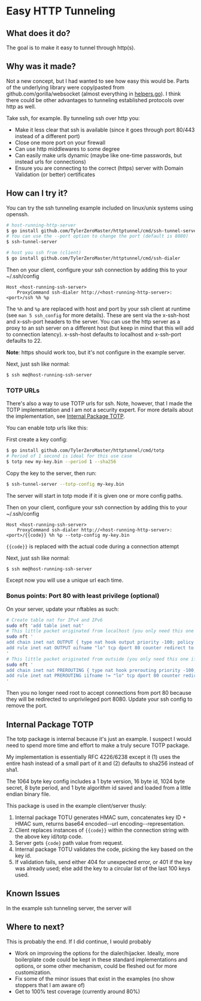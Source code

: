 # Easy HTTP Tunneling

## What does it do?

The goal is to make it easy to tunnel through http(s).

## Why was it made?

Not a new concept, but I had wanted to see how easy this would be. Parts of the underlying library were copy/pasted from github.com/gorilla/websocket (almost everything in [helpers.go](./helpers.go)). I think there could be other advantages to tunneling established protocols over http as well. 

Take ssh, for example. By tunneling ssh over http you:

- Make it less clear that ssh is available (since it goes through port 80/443 instead of a different port)
- Close one more port on your firewall
- Can use http middlewares to some degree
- Can easily make urls dynamic (maybe like one-time passwords, but instead urls for connections)
- Ensure you are connecting to the correct (https) server with Domain Validation (or better) certificates

## How can I try it?

You can try the ssh tunneling example included on linux/unix systems using openssh.

```sh
# host-running-http-server
$ go install github.com/TylerZeroMaster/httptunnel/cmd/ssh-tunnel-server
# You can use the --port option to change the port (default is 8080)
$ ssh-tunnel-server
```

```sh
# host you ssh from (client)
$ go install github.com/TylerZeroMaster/httptunnel/cmd/ssh-dialer
```

Then on your client, configure your ssh connection by adding this to your ~/.ssh/config
```
Host <host-running-ssh-server>
    ProxyCommand ssh-dialer http://<host-running-http-server>:<port>/ssh %h %p
```

The `%h` and `%p` are replaced with host and port by your ssh client at runtime (see `man 5 ssh_config` for more details). These are sent via the x-ssh-host and x-ssh-port headers to the server. You can use the http server as a proxy to an ssh server on a different host (but keep in mind that this will add to connection latency). x-ssh-host defaults to localhost and x-ssh-port defaults to 22.

**Note**: https should work too, but it's not configure in the example server.

Next, just ssh like normal:

```sh
$ ssh me@host-running-ssh-server
```

### TOTP URLs

There's also a way to use TOTP urls for ssh. Note, however, that I made the TOTP implementation and I am not a security expert. For more details about the implementation, see [Internal Package TOTP](#internal-package-totp).

You can enable totp urls like this:

First create a key config:

```sh
$ go install github.com/TylerZeroMaster/httptunnel/cmd/totp
# Period of 1 second is ideal for this use case
$ totp new my-key.bin --period 1 --sha256
```

Copy the key to the server, then run:

```sh
$ ssh-tunnel-server --totp-config my-key.bin
```

The server will start in totp mode if it is given one or more config paths.

Then on your client, configure your ssh connection by adding this to your ~/.ssh/config
```
Host <host-running-ssh-server>
    ProxyCommand ssh-dialer http://<host-running-http-server>:<port>/{{code}} %h %p --totp-config my-key.bin
```

`{{code}}` is replaced with the actual code during a connection attempt

Next, just ssh like normal:

```sh
$ ssh me@host-running-ssh-server
```

Except now you will use a unique url each time.

### Bonus points: Port 80 with least privilege (optional)

On your server, update your nftables as such:

```sh
# Create table nat for IPv4 and IPv6
sudo nft 'add table inet nat'
# This little packet originated from localhost (you only need this one if you are running your server on the same host as the client)
sudo nft '
add chain inet nat OUTPUT { type nat hook output priority -100; policy accept; }
add rule inet nat OUTPUT oifname "lo" tcp dport 80 counter redirect to :8080
'
# This little packet originated from outside (you only need this one if you are running your server on a different host than the client)
sudo nft '
add chain inet nat PREROUTING { type nat hook prerouting priority -100; policy accept; }
add rule inet nat PREROUTING iifname != "lo" tcp dport 80 counter redirect to :8080
'
```

Then you no longer need root to accept connections from port 80 because they will be redirected to unprivileged port 8080. Update your ssh config to remove the port.

## Internal Package TOTP

The totp package is internal because it's just an example. I suspect I would need to spend more time and effort to make a truly secure TOTP package.

My implementation is essentially RFC 4226/6238 except it (1) uses the entire hash instead of a small part of it and (2) defaults to sha256 instead of sha1.

The 1064 byte key config includes a 1 byte version, 16 byte id, 1024 byte secret, 8 byte period, and 1 byte algorithm id saved and loaded from a little endian binary file.

This package is used in the example client/server thusly:

1. Internal package TOTU generates HMAC sum, concatenates key ID + HMAC sum, returns base64 encoded--url encoding--representation.
2. Client replaces instances of `{{code}}` within the connection string with the above key id/totp code.
3. Server gets `{code}` path value from request.
4. Internal package TOTU validates the code, picking the key based on the key id.
5. If validation fails, send either 404 for unexpected error, or 401 if the key was already used; else add the key to a circular list of the last 100 keys used.

## Known Issues

In the example ssh tunneling server, the server will 

## Where to next?

This is probably the end. If I did continue, I would probably
- Work on improving the options for the dialer/hijacker. Ideally, more boilerplate code could be kept in these standard implementations and options, or some other mechanism, could be fleshed out for more customization.
- Fix some of the minor issues that exist in the examples (no show stoppers that I am aware of)
- Get to 100% test coverage (currently around 80%)
